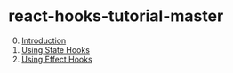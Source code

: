 # react-hooks-tutorial-master

0. [Introduction](./00-introduction.md)
1. [Using State Hooks](./01-useState.md)
2. [Using Effect Hooks](./02-useEffect.md)